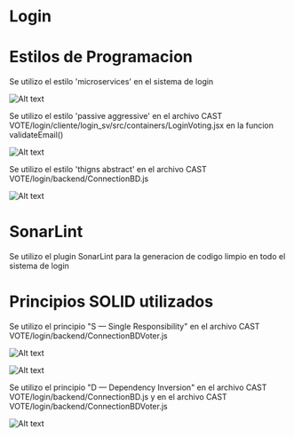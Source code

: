 # Login 

# Estilos de Programacion

Se utilizo el estilo 'microservices' en el sistema de login

![Alt text](https://github.com/Berly01/Eleccionador-Inador/blob/main/CAST%20VOTE/img/5.jpg)

Se utilizo el estilo 'passive aggressive' en el archivo CAST VOTE/login/cliente/login_sv/src/containers/LoginVoting.jsx en la funcion validateEmail()

![Alt text](https://github.com/Berly01/Eleccionador-Inador/blob/main/CAST%20VOTE/img/4.jpg)

Se utilizo el estilo 'thigns abstract' en el archivo CAST VOTE/login/backend/ConnectionBD.js

![Alt text](https://github.com/Berly01/Eleccionador-Inador/blob/main/CAST%20VOTE/img/6.jpg)

# SonarLint

Se utilizo el plugin SonarLint para la generacion de codigo limpio en todo el sistema de login

# Principios SOLID utilizados

Se utilizo el principio "S — Single Responsibility" en el archivo CAST VOTE/login/backend/ConnectionBDVoter.js

![Alt text](https://github.com/Berly01/Eleccionador-Inador/blob/main/CAST%20VOTE/img/1.jpg)

![Alt text](https://github.com/Berly01/Eleccionador-Inador/blob/main/CAST%20VOTE/img/2.jpg)

Se utilizo el principio "D — Dependency Inversion" en el archivo CAST VOTE/login/backend/ConnectionBD.js y en el archivo 
CAST VOTE/login/backend/ConnectionBDVoter.js

![Alt text](https://github.com/Berly01/Eleccionador-Inador/blob/main/CAST%20VOTE/img/3.jpg)
